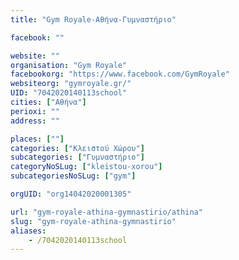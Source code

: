```yaml
---
title: "Gym Royale-Αθήνα-Γυμναστήριο"

facebook: ""

website: ""
organisation: "Gym Royale"
facebookorg: "https://www.facebook.com/GymRoyale"
websiteorg: "gymroyale.gr/"
UID: "7042020140113school"
cities: ["Αθήνα"]
perioxi: ""
address: ""

places: [""]
categories: ["Κλειστού Χώρου"]
subcategories: ["Γυμναστήριο"]
categoryNoSLug: ["kleistou-xorou"]
subcategoriesNoSLug: ["gym"]

orgUID: "org14042020001305"

url: "gym-royale-athina-gymnastirio/athina"
slug: "gym-royale-athina-gymnastirio"
aliases:
    - /7042020140113school
---
```





